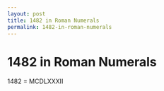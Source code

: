 ```yaml
---
layout: post
title: 1482 in Roman Numerals
permalink: 1482-in-roman-numerals
---
```


# 1482 in Roman Numerals

1482 = MCDLXXXII

